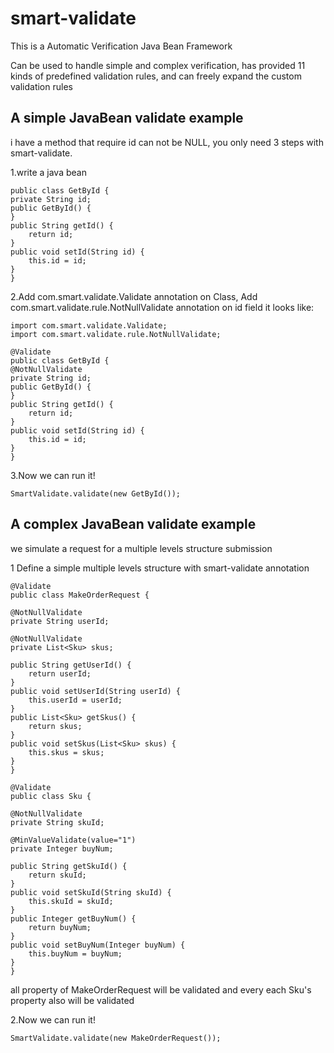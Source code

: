 # smart-validate
This is a Automatic Verification Java Bean Framework

Can be used to handle simple and complex verification, has provided 11 kinds of predefined validation rules, and can freely expand the custom validation rules

## A simple JavaBean validate example
i have a method that require id can not be NULL, you only need 3 steps with smart-validate.

1.write a java bean 

    public class GetById {
	private String id;
	public GetById() {
	}
	public String getId() {
		return id;
	}
	public void setId(String id) {
		this.id = id;
	}
    }


2.Add com.smart.validate.Validate annotation on Class, Add com.smart.validate.rule.NotNullValidate annotation on id field it looks like:

    import com.smart.validate.Validate;
    import com.smart.validate.rule.NotNullValidate;

    @Validate
    public class GetById {
	@NotNullValidate
	private String id;
	public GetById() {
	}
	public String getId() {
		return id;
	}
	public void setId(String id) {
		this.id = id;
	}
    }
3.Now we can run it!

    SmartValidate.validate(new GetById());

## A complex JavaBean validate example
we simulate a request for a multiple levels structure submission

1 Define a simple multiple levels structure with smart-validate annotation 

    @Validate
    public class MakeOrderRequest {

	@NotNullValidate
	private String userId;

	@NotNullValidate
	private List<Sku> skus;

	public String getUserId() {
		return userId;
	}
	public void setUserId(String userId) {
		this.userId = userId;
	}
	public List<Sku> getSkus() {
		return skus;
	}
	public void setSkus(List<Sku> skus) {
		this.skus = skus;
	}
    }

    @Validate
    public class Sku {

	@NotNullValidate
	private String skuId;
	
	@MinValueValidate(value="1")
	private Integer buyNum;
	
	public String getSkuId() {
		return skuId;
	}
	public void setSkuId(String skuId) {
		this.skuId = skuId;
	}
	public Integer getBuyNum() {
		return buyNum;
	}
	public void setBuyNum(Integer buyNum) {
		this.buyNum = buyNum;
	}
    }

all property of MakeOrderRequest will be validated and every each Sku's property also will be validated

2.Now we can run it!

    SmartValidate.validate(new MakeOrderRequest());
    
